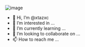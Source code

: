 ![image](https://user-images.githubusercontent.com/101882867/159027542-6473e722-944b-43ec-bc07-32e1c60f067a.png)

- 👋 Hi, I’m @xtazxc
- 👀 I’m interested in ...
- 🌱 I’m currently learning ...
- 💞️ I’m looking to collaborate on ...
- 📫 How to reach me ...

<!---
xtazxc/xtazxc is a ✨ special ✨ repository because its `README.md` (this file) appears on your GitHub profile.
You can click the Preview link to take a look at your changes.
--->
